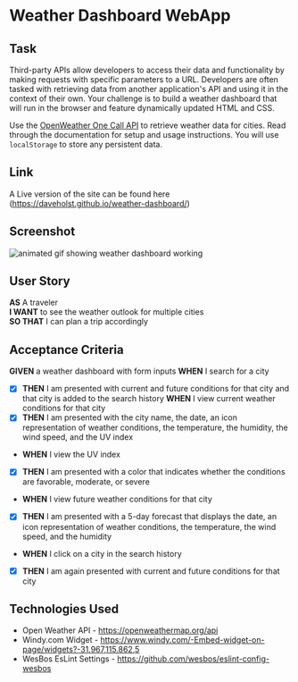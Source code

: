 # Weather Dashboard WebApp

## Task

Third-party APIs allow developers to access their data and functionality by making requests with specific parameters to a URL. Developers are often tasked with retrieving data from another application's API and using it in the context of their own. Your challenge is to build a weather dashboard that will run in the browser and feature dynamically updated HTML and CSS.

Use the [OpenWeather One Call API](https://openweathermap.org/api/one-call-api) to retrieve weather data for cities. Read through the documentation for setup and usage instructions. You will use `localStorage` to store any persistent data.

## Link

A Live version of the site can be found here (https://daveholst.github.io/weather-dashboard/)

## Screenshot

![animated gif showing weather dashboard working](./assets/weather-dashboard.gif)

## User Story

**AS** A traveler\
**I WANT** to see the weather outlook for multiple cities\
**SO THAT** I can plan a trip accordingly

## Acceptance Criteria

**GIVEN** a weather dashboard with form inputs
**WHEN** I search for a city

- [x] **THEN** I am presented with current and future conditions for that city and that city is added to the search history
      **WHEN** I view current weather conditions for that city
- [x] **THEN** I am presented with the city name, the date, an icon representation of weather conditions, the temperature, the humidity, the wind speed, and the UV index
- **WHEN** I view the UV index
- [x] **THEN** I am presented with a color that indicates whether the conditions are favorable, moderate, or severe
- **WHEN** I view future weather conditions for that city
- [x] **THEN** I am presented with a 5-day forecast that displays the date, an icon representation of weather conditions, the temperature, the wind speed, and the humidity
- **WHEN** I click on a city in the search history
- [x] **THEN** I am again presented with current and future conditions for that city

## Technologies Used

- Open Weather API - https://openweathermap.org/api
- Windy.com Widget - https://www.windy.com/-Embed-widget-on-page/widgets?-31.967,115.862,5
- WesBos EsLint Settings - https://github.com/wesbos/eslint-config-wesbos
